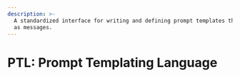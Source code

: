 ```yaml
---
description: >-
  A standardized interface for writing and defining prompt templates that render
  as messages.
---
```


# PTL: Prompt Templating Language

